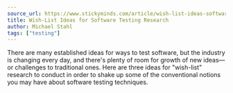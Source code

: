 ```yaml
---
source_url: https://www.stickyminds.com/article/wish-list-ideas-software-testing-research
title: Wish-List Ideas for Software Testing Research
author: Michael Stahl
tags: ["testing"]
---
```


There are many established ideas for ways to test software, but the industry is changing every day, and there's plenty of room for growth of new ideas—or challenges to traditional ones. Here are three ideas for "wish-list" research to conduct in order to shake up some of the conventional notions you may have about software testing techniques.
